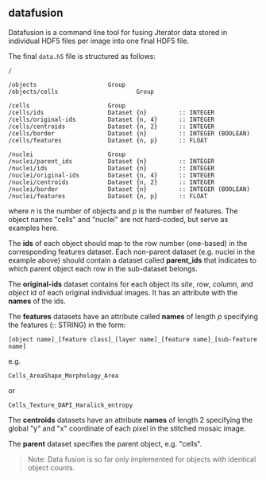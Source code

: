 ## datafusion ##

Datafusion is a command line tool for fusing Jterator data stored in individual HDF5 files per image into one final HDF5 file. 

The final `data.h5` file is structured as follows:

```
/

/objects                    Group
/objects/cells                      Group

/cells                      Group
/cells/ids                  Dataset {n}         :: INTEGER
/cells/original-ids         Dataset {n, 4}      :: INTEGER  
/cells/centroids            Dataset {n, 2}      :: INTEGER
/cells/border               Dataset {n}         :: INTEGER (BOOLEAN)
/cells/features             Dataset {n, p}      :: FLOAT

/nuclei                     Group
/nuclei/parent_ids          Dataset {n}         :: INTEGER
/nuclei/ids                 Dataset {n}         :: INTEGER
/nuclei/original-ids        Dataset {n, 4}      :: INTEGER
/nuclei/centroids           Dataset {n, 2}      :: INTEGER
/nuclei/border              Dataset {n}         :: INTEGER (BOOLEAN)
/nuclei/features            Dataset {n, p}      :: FLOAT

```

where *n* is the number of objects and *p* is the number of features. The object names "cells" and "nuclei" are not hard-coded, but serve as examples here.

The **ids** of each object should map to the row number (one-based) in the corresponding features dataset. Each non-parent dataset (e.g. nuclei in the example above) should contain a dataset called **parent_ids** that indicates to which parent object each row in the sub-dataset belongs.

The **original-ids** dataset contains for each object its *site*, *row*, *column*, and *object* id of each original individual images. It has an attribute with the **names** of the ids.


The **features** datasets have an attribute called **names** of length *p* specifying the features (:: STRING) in the form:

```
[object name]_[feature class]_[layer name]_[feature name]_[sub-feature name]
```

e.g.

```
Cells_AreaShape_Morphology_Area
```

or

```
Cells_Texture_DAPI_Haralick_entropy
```

The **centroids** datasets have an attribute **names** of length 2 specifying the global "y" and "x" coordinate of each pixel in the stitched mosaic image. 


The **parent** dataset specifies the parent object, e.g. "cells".

> Note: Data fusion is so far only implemented for objects with identical object counts.
